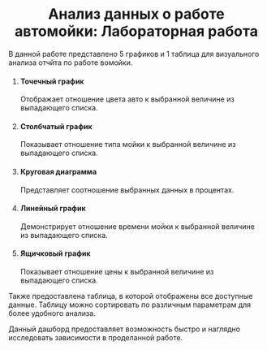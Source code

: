<h1 align="center">Анализ данных о работе автомойки: Лабораторная работа</h1>

<p>В данной работе представлено 5 графиков и 1 таблица для визуального анализа отчйта по работе вомойки.</p>

<ol>
  <li>
    <h4>Точечный график</h4>
    <p>Отображает отношение цвета авто к выбранной величине из выпадающего списка.</p>
  </li>

  <li>
    <h4>Столбчатый график</h4>
    <p>Показывает отношение типа мойки к выбранной величине из выпадающего списка.</p>
  </li>

  <li>
    <h4>Круговая диаграмма</h4>
    <p>Представляет соотношение выбранных данных в процентах.</p>
  </li>

  <li>
    <h4>Линейный график</h4>
    <p>Демонстрирует отношение времени мойки к выбранной величине из выпадающего списка.</p>
  </li>

  <li>
    <h4>Ящичковый график</h4>
    <p>Показывает отношение цены к выбранной величине из выпадающего списка.</p>
  </li>
</ol>

<p>Также предоставлена таблица, в которой отображены все доступные данные. Таблицу можно сортировать по различным параметрам для более удобного анализа.</p>

<p>Данный дашборд предоставляет возможность быстро и наглядно исследовать зависимости в проделанной работе.</p>
